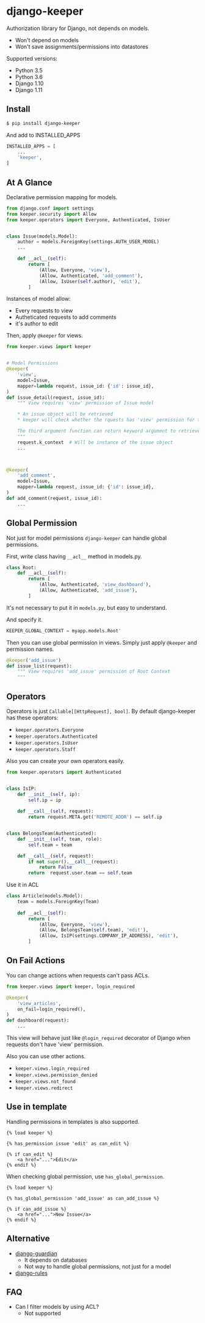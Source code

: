 # django-keeper

Authorization library for Django, not depends on models.

* Won't depend on models
* Won't save assignments/permissions into datastores

Supported versions:

* Python 3.5
* Python 3.6
* Django 1.10
* Django 1.11

## Install

```bash
$ pip install django-keeper
```

And add to INSTALLED_APPS

```python
INSTALLED_APPS = [
    ...
    'keeper',
]
```

## At A Glance

Declarative permission mapping for models.

```python
from django.conf import settings
from keeper.security import Allow
from keeper.operators import Everyone, Authenticated, IsUser


class Issue(models.Model):
    author = models.ForeignKey(settings.AUTH_USER_MODEL)
    ...

    def __acl__(self):
        return [
            (Allow, Everyone, 'view'),
            (Allow, Authenticated, 'add_comment'),
            (Allow, IsUser(self.author), 'edit'),
        ]

```

Instances of model allow:

* Every requests to view
* Autheticated requests to add comments
* it's author to edit

Then, apply `@keeper` for views.

```python
from keeper.views import keeper


# Model Permissions
@keeper(
    'view',
    model=Issue,
    mapper=lambda request, issue_id: {'id': issue_id},
)
def issue_detail(request, issue_id):
    """ View requires 'view' permission of Issue model

    * An issue object will be retrieved
    * keeper will check whether the rquests has 'view' permission for the issue

    The third argument function can return keyword argument to retrieve the issue object.
    """
    request.k_context  # Will be instance of the issue object
    ...



@keeper(
    'add_comment',
    model=Issue,
    mapper=lambda request, issue_id: {'id': issue_id},
)
def add_comment(request, issue_id):
    ...

```

## Global Permission

Not just for model permissions `django-keeper` can handle global permissions.

First, write class having `__acl__` method in models.py.

```python
class Root:
    def __acl__(self):
        return [
            (Allow, Authenticated, 'view_dashboard'),
            (Allow, Authenticated, 'add_issue'),
        ]
```

It's not necessary to put it in `models.py`,
but easy to understand.

And specify it.

```python
KEEPER_GLOBAL_CONTEXT = myapp.models.Root'
```

Then you can use global permission in views.
Simply just apply `@keeper` and permission names.

```python
@keeper('add_issue')
def issue_list(request):
    """ View requires 'add_issue' permission of Root Context
    """

```

## Operators

Operators is just `Callable[[HttpRequest], bool]`.
By default django-keeper has these operators:

* `keeper.operators.Everyone`
* `keeper.operators.Authenticated`
* `keeper.operators.IsUser`
* `keeper.operators.Staff`

Also you can create your own operators easily.

```python
from keeper.operators import Authenticated


class IsIP:
    def __init__(self, ip):
        self.ip = ip
        
    def __call__(self, request):
        return request.META.get('REMOTE_ADDR') == self.ip


class BelongsTeam(Authenticated):
    def __init__(self, team, role):
        self.team = team

    def __call__(self, request):
        if not super().__call__(request):
            return False
        return  request.user.team == self.team
```

Use it in ACL

```python
class Article(models.Model):
    team = models.ForeignKey(Team)
    
    def __acl__(self):
        return [
            (Allow, Everyone, 'view'),
            (Allow, BelongsTeam(self.team), 'edit'),
            (Allow, IsIP(settings.COMPANY_IP_ADDRESS), 'edit'),
        ]
```

## On Fail Actions

You can change actions when requests can't pass ACLs.

```python
from keeper.views import keeper, login_required

@keeper(
    'view_articles',
    on_fail=login_required(),
)
def dashboard(request):
    ...
```

This view will behave just like `@login_required` decorator of Django
when requests don't have 'view' permission.

Also you can use other actions.

* `keeper.views.login_required`
* `keeper.views.permission_denied`
* `keeper.views.not_found`
* `keeper.views.redirect`

## Use in template

Handling permissions in templates is also supported.

```django
{% load keeper %}

{% has_permission issue 'edit' as can_edit %}

{% if can_edit %}
    <a href="...">Edit</a>
{% endif %}
```

When checking global permission, use `has_global_permission`.

```django
{% load keeper %}

{% has_global_permission 'add_issue' as can_add_issue %}

{% if can_add_issue %}
    <a href="...">New Issue</a>
{% endif %}
```

## Alternative

* [django-guardian](https://github.com/django-guardian/django-guardian)
    * It depends on databases
    * Not way to handle global permissions, not just for a model
* [django-rules](https://github.com/dfunckt/django-rules)

## FAQ

* Can I filter models by using ACL?
    * Not supported
